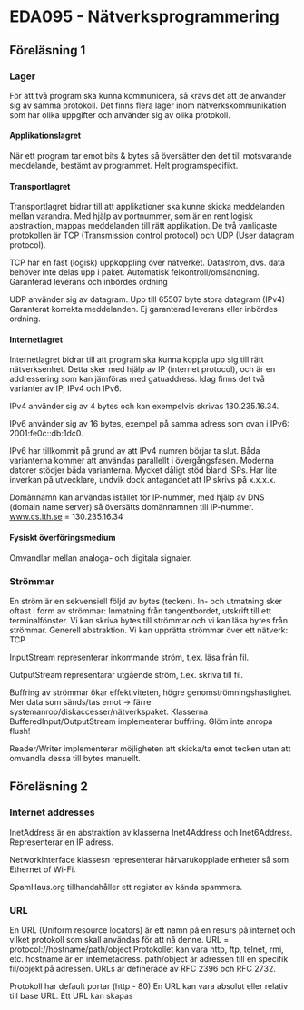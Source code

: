EDA095 - Nätverksprogrammering
==============================

Föreläsning 1
-------------

### Lager

För att två program ska kunna kommunicera, så krävs det att de använder sig av samma protokoll.
Det finns flera lager inom nätverkskommunikation som har olika uppgifter och använder sig av olika protokoll.

#### Applikationslagret

När ett program tar emot bits & bytes så översätter den det till motsvarande meddelande, bestämt av programmet.
Helt programspecifikt.

#### Transportlagret

Transportlagret bidrar till att applikationer ska kunne skicka meddelanden mellan varandra. 
Med hjälp av portnummer, som är en rent logisk abstraktion, mappas meddelanden till rätt applikation.
De två vanligaste protokollen är TCP (Transmission control protocol) och UDP (User datagram protocol).

TCP har en fast (logisk) uppkoppling över nätverket.
Dataström, dvs. data behöver inte delas upp i paket.
Automatisk felkontroll/omsändning. Garanterad
leverans och inbördes ordning

UDP använder sig av datagram.
Upp till 65507 byte stora datagram (IPv4)
Garanterat korrekta meddelanden.
Ej garanterad leverans eller inbördes ordning. 

#### Internetlagret

Internetlagret bidrar till att program ska kunna koppla upp sig till rätt nätverksenhet. 
Detta sker med hjälp av IP (internet protocol), och är en addressering som kan jämföras med gatuaddress.
Idag finns det två varianter av IP, IPv4 och IPv6.

IPv4 använder sig av 4 bytes och kan exempelvis skrivas 130.235.16.34.

IPv6 använder sig av 16 bytes, exempel på samma adress som ovan i IPv6: 2001:fe0c::db:1dc0.

IPv6 har tillkommit på grund av att IPv4 numren börjar ta slut.
Båda varianterna kommer att användas parallellt i övergångsfasen.
Moderna datorer stödjer båda varianterna.
Mycket dåligt stöd bland ISPs.
Har lite inverkan på utvecklare, undvik dock antagandet att IP skrivs på x.x.x.x.

Domännamn kan användas istället för IP-nummer, med hjälp av DNS (domain name server) så översätts domännamnen till IP-nummer.
www.cs.lth.se = 130.235.16.34 

#### Fysiskt överföringsmedium

Omvandlar mellan analoga- och digitala signaler.

### Strömmar

En ström är en sekvensiell följd av bytes (tecken).
In- och utmatning sker oftast i form av strömmar: Inmatning
från tangentbordet, utskrift till ett terminalfönster.
Vi kan skriva bytes till strömmar och vi kan läsa bytes från
strömmar. Generell abstraktion.
Vi kan upprätta strömmar över ett nätverk: TCP 

InputStream representerar inkommande ström, t.ex. läsa från fil.

OutputStream representarar utgående ström, t.ex. skriva till fil.

Buffring av strömmar ökar effektiviteten, högre genomströmningshastighet.
Mer data som sänds/tas emot -> färre systemanrop/diskaccesser/nätverkspaket.
Klasserna BufferedInput/OutputStream implementerar buffring.
Glöm inte anropa flush!

Reader/Writer implementerar möjligheten att skicka/ta emot tecken utan att omvandla dessa till bytes manuellt.


Föreläsning 2
-------------

### Internet addresses

InetAddress är en abstraktion av klasserna Inet4Address och Inet6Address.
Representerar en IP adress.

NetworkInterface klassesn representerar hårvarukopplade enheter så som Ethernet of Wi-Fi.

SpamHaus.org tillhandahåller ett register av kända spammers.

### URL

En URL (Uniform resource locators) är ett namn på en resurs på internet och vilket protokoll som skall användas för att nå denne.
URL = protocol://hostname/path/object
Protokollet kan vara http, ftp, telnet, rmi, etc.
hostname är en internetadress.
path/object är adressen till en specifik fil/objekt på adressen.
URLs är definerade av RFC 2396 och RFC 2732.

Protokoll har default portar (http - 80)
En URL kan vara absolut eller relativ till base URL.
Ett URL kan skapas
